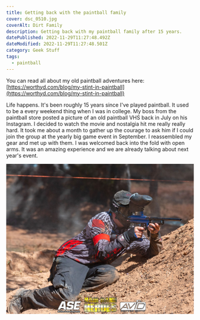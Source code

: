 ```yaml
---
title: Getting back with the paintball family
cover: dsc_0510.jpg
coverAlt: Dirt Family
description: Getting back with my paintball family after 15 years.
datePublished: 2022-11-29T11:27:48.492Z
dateModified: 2022-11-29T11:27:48.501Z
category: Geek Stuff
tags:
  - paintball
---
```


You can read all about my old paintball adventures here: [https://worthyd.com/blog/my-stint-in-paintball](https://worthyd.com/blog/my-stint-in-paintball)

L﻿ife happens. It's been roughly 15 years since I've played paintball. It used to be a every weekend thing when I was in college. My boss from the paintball store posted a picture of an old paintball VHS back in July on his Instagram. I decided to watch the movie and nostalgia hit me really really hard. It took me about a month to gather up the courage to ask him if I could join the group at the yearly big game event in September. I reassembled my gear and met up with them. I was welcomed back into the fold with open arms. It was an amazing experience and we are already talking about next year's event.

![worthyd](dsc_0341.jpg)

